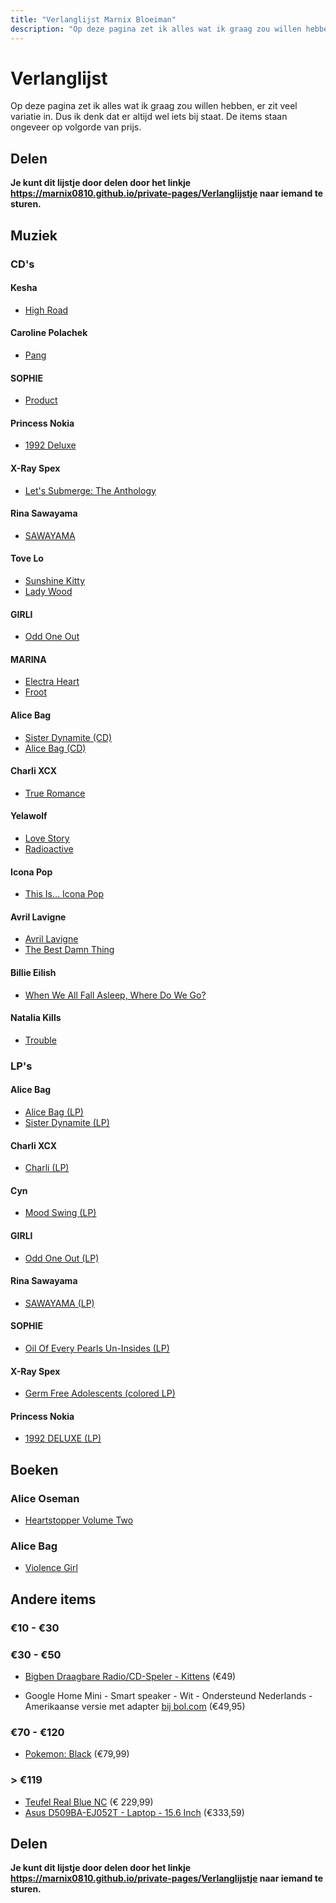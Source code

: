 ```yaml
---
title: "Verlanglijst Marnix Bloeiman"
description: "Op deze pagina zet ik alles wat ik graag zou willen hebben, er zit veel variatie in. Dus ik denk dat er altijd wel iets bij staat."
---
```


# Verlanglijst

Op deze pagina zet ik alles wat ik graag zou willen hebben, er zit veel variatie in. Dus ik denk dat er altijd wel iets bij staat. De items staan ongeveer op volgorde van prijs.

## Delen

**Je kunt dit lijstje door delen door het linkje <https://marnix0810.github.io/private-pages/Verlanglijstje> naar iemand te sturen.**

## Muziek

### CD's

#### Kesha

- [High Road](https://www.bol.com/nl/p/high-road/9200000123269521/)

#### Caroline  Polachek

- [Pang](https://www.bol.com/nl/p/pang/9200000124600986/)

#### SOPHIE
- [Product](https://www.bol.com/nl/p/product/9200000050229368?referrer=socialshare_pdp_androidapp)

#### Princess Nokia
-  [1992 Deluxe](https://www.bol.com/nl/p/1992-deluxe/9200000083326896/)

#### X-Ray Spex
-  [Let's Submerge: The Anthology](https://www.bol.com/nl/p/lets-submerge-anthology/1000004004431951/)

#### Rina Sawayama

- [SAWAYAMA](https://www.bol.com/nl/p/sawayama/9200000132146049/?bltgh=nToCMfYxw-w-eSxujFhCWw.1_4.5.ProductTitle)

#### Tove Lo

-  [Sunshine Kitty](https://www.bol.com/nl/p/sunshine-kitty/9200000118029348/)
-  [Lady Wood](https://www.bol.com/nl/p/lady-wood/9200000064047167/)

#### GIRLI
- [Odd One Out](https://www.bol.com/nl/p/odd-one-out/9200000105966536/)

#### MARINA
-  [Electra Heart](https://www.bol.com/nl/p/electra-heart/1000004012178824/)
-  [Froot](https://www.bol.com/nl/p/froot/9200000039710851/)

#### Alice Bag
-  [Sister Dynamite (CD)](https://www.bol.com/nl/p/sister-dynamite/9200000131898362/)
-  [Alice Bag (CD)](https://www.bol.com/nl/p/alice-bag/9200000058629933/)


#### Charli XCX
-  [True Romance](https://www.bol.com/nl/p/true-romance/1000004013652145/)

#### Yelawolf
-  [Love Story](https://www.bol.com/nl/p/love-story/9200000040879275/)
-  [Radioactive](https://www.bol.com/nl/p/radioactive/1000004011742793/)

#### Icona Pop
-  [This Is... Icona Pop](https://www.bol.com/nl/p/this-is-icona-pop/9200000019503828/)

#### Avril Lavigne
-  [Avril Lavigne](https://www.bol.com/nl/p/avril-lavigne/9200000020343531/)
-  [The Best Damn Thing](https://www.bol.com/nl/p/the-best-damn-thing/1000004004997198/)

#### Billie Eilish
-  [When We All Fall Asleep, Where Do We Go?](https://www.bol.com/nl/p/when-we-all-fall-asleep-where-do-we-go/9200000105489972/)

####  Natalia Kills
-  [Trouble](https://www.bol.com/nl/p/trouble/9200000018353195/)

### LP's

#### Alice Bag

- [Alice Bag (LP)](https://www.bol.com/nl/p/alice-bag/9200000058629859/)
- [Sister Dynamite (LP)](https://www.bol.com/nl/p/sister-dynamite/9200000131898356/)

#### Charli XCX

- [Charli (LP)](https://www.bol.com/nl/p/charli/9200000114388684/)

#### Cyn
- [Mood Swing (LP)](https://shop.cynsings.com/products/662130-MOOD-SWING)

#### GIRLI

- [Odd One Out (LP)](https://www.bol.com/nl/p/odd-one-out/9200000105379398/)

#### Rina Sawayama

- [SAWAYAMA (LP)](https://www.bol.com/nl/p/sawayama/9200000132146367/?s2a=#productTitle)

#### SOPHIE

- [Oil Of Every Pearls Un-Insides (LP)](https://www.bol.com/nl/p/oil-of-every-pearls-un-insides/9200000098903691)

#### X-Ray Spex

- [Germ Free Adolescents (colored LP)](https://www.bol.com/nl/p/germfree/9200000095110232?referrer=socialshare_pdp_androidapp)

#### Princess Nokia
- [1992 DELUXE (LP)](https://www.bol.com/nl/p/1992-deluxe/9200000082884853/)

## Boeken

### Alice Oseman
-  [Heartstopper Volume Two](https://www.bol.com/nl/p/heartstopper-volume-two/9200000104700117/)

### Alice Bag
-  [Violence Girl ](https://www.bol.com/nl/p/violence-girl/1001004011408348/)




## Andere items
### €10 - €30

### €30 - €50
-  [Bigben Draagbare Radio/CD-Speler - Kittens](https://www.bol.com/nl/p/bigben-draagbare-radio-cd-speler-kittens/9200000080008004/) (€49)

-  Google Home Mini - Smart speaker - Wit - Ondersteund Nederlands - Amerikaanse versie met adapter [bij bol.com](https://www.bol.com/nl/p/google-home-mini-smart-speaker-wit-ondersteund-nederlands-amerikaanse-versie-met-adapter/9200000126779884?referrer=socialshare_pdp_androidapp) (€49,95)
### €70 - €120
-  [Pokemon: Black](https://www.bol.com/nl/p/pokemon-black/1004004011106952/) (€79,99)
### > €119
-  [Teufel Real Blue NC](https://www.teufelaudio.nl/koptelefoons/real-blue-nc-p16586.html?partner_id=media-nl.qr.reshift.realkoptelefoon) (€ 229,99)
-  [Asus D509BA-EJ052T - Laptop - 15.6 Inch](https://www.bol.com/nl/p/asus-d509ba-ej052t-laptop-15-6-inch/9200000125655210/?s2a=#product_specifications) (€333,59)

## Delen

**Je kunt dit lijstje door delen door het linkje <https://marnix0810.github.io/private-pages/Verlanglijstje> naar iemand te sturen.**
